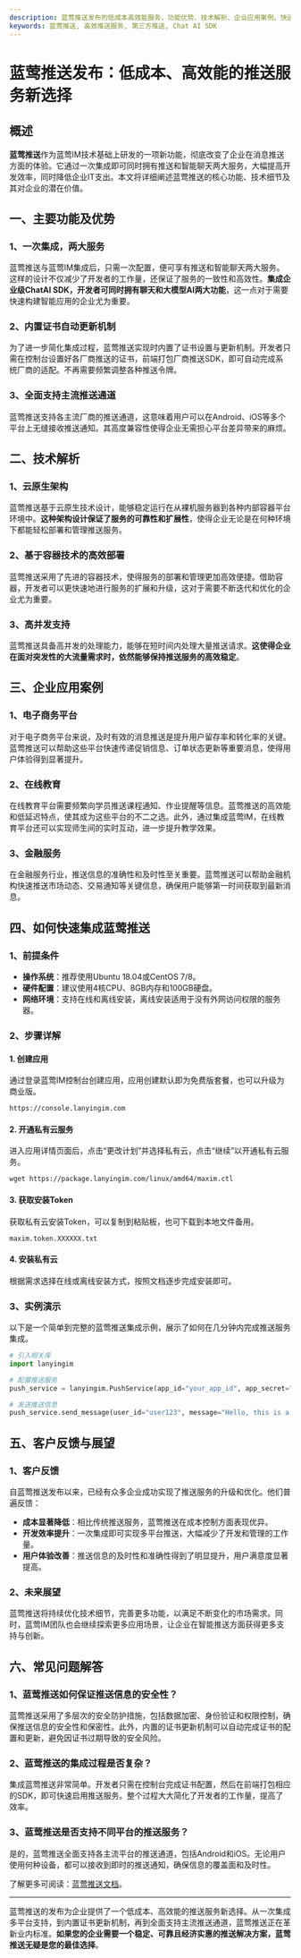 ```yaml
---
description: 蓝莺推送发布的低成本高效能服务，功能优势、技术解析、企业应用案例、快速集成方法、客户反馈与展望
keywords: 蓝莺推送, 高效推送服务, 第三方推送, Chat AI SDK
---
```

# 蓝莺推送发布：低成本、高效能的推送服务新选择

## 概述

**蓝莺推送**作为蓝莺IM技术基础上研发的一项新功能，彻底改变了企业在消息推送方面的体验。它通过一次集成即可同时拥有推送和智能聊天两大服务，大幅提高开发效率，同时降低企业IT支出。本文将详细阐述蓝莺推送的核心功能、技术细节及其对企业的潜在价值。

## 一、主要功能及优势

### 1、一次集成，两大服务

蓝莺推送与蓝莺IM集成后，只需一次配置，便可享有推送和智能聊天两大服务。这样的设计不仅减少了开发者的工作量，还保证了服务的一致性和高效性。**集成企业级ChatAI SDK，开发者可同时拥有聊天和大模型AI两大功能**，这一点对于需要快速构建智能应用的企业尤为重要。

### 2、内置证书自动更新机制

为了进一步简化集成过程，蓝莺推送实现时内置了证书设置与更新机制。开发者只需在控制台设置好各厂商推送的证书，前端打包厂商推送SDK，即可自动完成系统厂商的适配。不再需要频繁调整各种推送令牌。

### 3、全面支持主流推送通道

蓝莺推送支持各主流厂商的推送通道，这意味着用户可以在Android、iOS等多个平台上无缝接收推送通知。其高度兼容性使得企业无需担心平台差异带来的麻烦。

## 二、技术解析

### 1、云原生架构

蓝莺推送基于云原生技术设计，能够稳定运行在从裸机服务器到各种内部容器平台环境中。**这种架构设计保证了服务的可靠性和扩展性**，使得企业无论是在何种环境下都能轻松部署和管理推送服务。

### 2、基于容器技术的高效部署

蓝莺推送采用了先进的容器技术，使得服务的部署和管理更加高效便捷。借助容器，开发者可以更快速地进行服务的扩展和升级，这对于需要不断迭代和优化的企业尤为重要。

### 3、高并发支持

蓝莺推送具备高并发的处理能力，能够在短时间内处理大量推送请求。**这使得企业在面对突发性的大流量需求时，依然能够保持推送服务的高效稳定**。

## 三、企业应用案例

### 1、电子商务平台

对于电子商务平台来说，及时有效的消息推送是提升用户留存率和转化率的关键。蓝莺推送可以帮助这些平台快速传递促销信息、订单状态更新等重要消息，使得用户体验得到显著提升。

### 2、在线教育

在线教育平台需要频繁向学员推送课程通知、作业提醒等信息。蓝莺推送的高效能和低延迟特点，使其成为这些平台的不二之选。此外，通过集成蓝莺IM，在线教育平台还可以实现师生间的实时互动，进一步提升教学效果。

### 3、金融服务

在金融服务行业，推送信息的准确性和及时性至关重要。蓝莺推送可以帮助金融机构快速推送市场动态、交易通知等关键信息，确保用户能够第一时间获取到最新消息。

## 四、如何快速集成蓝莺推送

### 1、前提条件

- **操作系统**：推荐使用Ubuntu 18.04或CentOS 7/8。
- **硬件配置**：建议使用4核CPU、8GB内存和100GB硬盘。
- **网络环境**：支持在线和离线安装，离线安装适用于没有外网访问权限的服务器。

### 2、步骤详解

#### 1. 创建应用

通过登录蓝莺IM控制台创建应用，应用创建默认即为免费版套餐，也可以升级为商业版。

```plaintext
https://console.lanyingim.com
```

#### 2. 开通私有云服务

进入应用详情页面后，点击“更改计划”并选择私有云，点击“继续”以开通私有云服务。

```plaintext
wget https://package.lanyingim.com/linux/amd64/maxim.ctl
```

#### 3. 获取安装Token

获取私有云安装Token，可以复制到粘贴板，也可下载到本地文件备用。

```plaintext
maxim.token.XXXXXX.txt
```

#### 4. 安装私有云

根据需求选择在线或离线安装方式，按照文档逐步完成安装即可。

### 3、实例演示

以下是一个简单到完整的蓝莺推送集成示例，展示了如何在几分钟内完成推送服务集成。

```python
# 引入相关库
import lanyingim

# 配置推送服务
push_service = lanyingim.PushService(app_id="your_app_id", app_secret="your_app_secret")

# 发送推送信息
push_service.send_message(user_id="user123", message="Hello, this is a test push notification!")
```

## 五、客户反馈与展望

### 1、客户反馈

自蓝莺推送发布以来，已经有众多企业成功实现了推送服务的升级和优化。他们普遍反馈：

- **成本显著降低**：相比传统推送服务，蓝莺推送在成本控制方面表现优异。
- **开发效率提升**：一次集成即可实现多平台推送，大幅减少了开发和管理的工作量。
- **用户体验改善**：推送信息的及时性和准确性得到了明显提升，用户满意度显著提高。

### 2、未来展望

蓝莺推送将持续优化技术细节，完善更多功能，以满足不断变化的市场需求。同时，蓝莺IM团队也会继续探索更多应用场景，让企业在智能推送方面获得更多支持与创新。

## 六、常见问题解答

### **1、蓝莺推送如何保证推送信息的安全性？**

蓝莺推送采用了多层次的安全防护措施，包括数据加密、身份验证和权限控制，确保推送信息的安全性和保密性。此外，内置的证书更新机制可以自动完成证书的配置和更新，避免因证书过期导致的安全风险。

### **2、蓝莺推送的集成过程是否复杂？**

集成蓝莺推送非常简单。开发者只需在控制台完成证书配置，然后在前端打包相应的SDK，即可快速启用推送服务。整个过程大大简化了开发者的工作量，提高了效率。

### **3、蓝莺推送是否支持不同平台的推送服务？**

是的，蓝莺推送全面支持各主流平台的推送通道，包括Android和iOS。无论用户使用何种设备，都可以接收到即时的推送通知，确保信息的覆盖面和及时性。

了解更多可阅读：[蓝莺推送文档](https://www.lanyingim.com/articles/product-and-technologies/lanying-push.html)。

---

蓝莺推送的发布为企业提供了一个低成本、高效能的推送服务新选择。从一次集成多平台支持，到内置证书更新机制，再到全面支持主流推送通道，蓝莺推送正在革新业内标准。**如果您的企业需要一个稳定、可靠且经济实惠的推送解决方案，蓝莺推送无疑是您的最佳选择**。